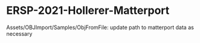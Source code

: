 # ERSP-2021-Hollerer-Matterport

Assets/OBJImport/Samples/ObjFromFile: update path to matterport data as necessary
